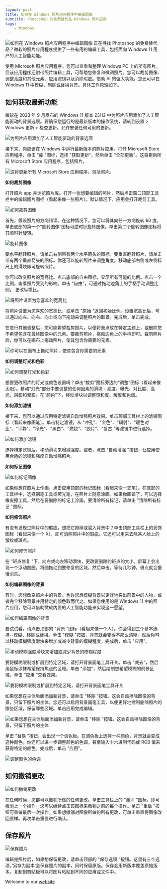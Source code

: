 ```yaml
---
layout: post
title: 如何在 Windows 照片应用程序中编辑图像
subtitle: Photoshop 的免费替代品-Windows 照片应用
tags:
    - Windows
---
```


![如何在 Windows 照片应用程序中编辑图像](https://raw.githubusercontent.com/huijingfei/huijingfei.github.io/master/images/windows-photos/How%20to%20Edit%20Images%20in%20the%20Windows%20Photos%20App.webp)
正在寻找 Photoshop 的免费替代品？微软的照片应用程序提供了一些有用的编辑工具，包括面向 Windows 11 用户的人工智能功能。

使用 Microsoft 照片应用程序，您可以查看和整理 Windows PC 上的所有图片。但该应用程序还附带照片编辑工具，可帮助您修复和微调照片。您可以裁剪图像、调整亮度和其他元素、应用滤镜以及消除瑕疵。借助 AI 的强大功能，您还可以在 Windows 11 中模糊、删除或替换背景。具体工作原理如下。

## 如何获取最新功能

微软在 2023 年 9 月发布的 Windows 11 版本 23H2 中为照片应用添加了人工智能驱动的背景选项。要确保您运行的是最新版本的操作系统，请转到设置 > Windows 更新 > 检查更新。允许安装任何可用的更新。

![为照片应用添加了人工智能驱动的背景选项](https://raw.githubusercontent.com/huijingfei/huijingfei.github.io/master/images/windows-photos/How%20to%20Get%20the%20Latest%20Features.webp)

接下来，你应该在 Windows 中运行最新版本的照片应用。打开 Microsoft Store 应用程序，单击 "库 "图标，选择 "获取更新"，然后单击 "全部更新"。这将更新所有 Microsoft Store 应用程序，包括照片。

![这将更新所有 Microsoft Store 应用程序，包括照片。](https://raw.githubusercontent.com/huijingfei/huijingfei.github.io/master/images/windows-photos/Update%20all.webp)

**如何裁剪图像**

打开照片 app 并浏览照片库。打开一张想要编辑的照片，然后点击窗口顶部工具栏中的编辑图片图标（看起来像一张照片）。默认情况下，应用会打开裁剪工具。

![如何裁剪图像](https://raw.githubusercontent.com/huijingfei/huijingfei.github.io/master/images/windows-photos/How%20to%20Crop%20an%20Image.webp)

首先，假设照片的方向错误。在这种情况下，您可以将其向任一方向旋转 90 度。单击底部的第一个“旋转图像”图标可逆时针旋转图像。单击第二个旋转图像图标将其顺时针旋转。

![旋转图像](https://raw.githubusercontent.com/huijingfei/huijingfei.github.io/master/images/windows-photos/Rotate%20image.webp)

要水平翻转照片，请单击右侧带有两个水平箭头的图标。要垂直翻转照片，请单击带有两个垂直箭头的图标。你还可以旋转照片来调整角度。移动底部右侧或左侧标尺上的滑块即可旋转照片。

你可以改变照片的宽高比。点击底部的自由图标，显示所有可能的比例。点击一个比例，查看照片受到的影响。单击 "自由"，可通过拖动边角上的手柄手动调整比例。
更改纵横比。

![将照片设置为您喜欢的宽高比](https://raw.githubusercontent.com/huijingfei/huijingfei.github.io/master/images/windows-photos/Set%20the%20photo%20to%20your%20preferred%20aspect%20ratio%20or%20click%20Original%20to%20return%20to%20the%20initial%20ratio.webp)

将照片设置为您喜欢的宽高比，或单击 "原始 "返回初始比例。设置宽高比后，可以通过向左、向右、向上或向下拖动来调整照片的取景。完成后，单击完成。

在进行其他调整后，您可能希望裁剪照片，以便将重点放在特定主题上，或删除您不希望包含在最终图像中的元素。要裁剪照片，拖动边角上的手柄即可。裁剪照片后，你可以在画布上拖动照片，使其包含你需要的元素。

![你可以在画布上拖动照片，使其包含你需要的元素](https://raw.githubusercontent.com/huijingfei/huijingfei.github.io/master/images/windows-photos/you%20can%20then%20drag%20it%20around%20the%20canvas.webp)

**如何调整灯光和色彩**

![如何调整灯光和色彩](https://raw.githubusercontent.com/huijingfei/huijingfei.github.io/master/images/windows-photos/How%20to%20Adjust%20Lighting%20and%20Color.webp)

想要更改照片的灯光或颜色设置吗？单击“裁剪”图标旁边的“调整”图标（看起来像太阳）。移动“灯光”部分中要调整的任何因素的滑块 - 亮度、曝光、对比度、高光、阴影和晕影。在“颜色”下，移动滑块以调整饱和度、暖度和色调。

**如何添加滤镜**

接下来，您可以通过应用特定滤镜自动增强照片效果。单击顶部工具栏上的滤镜图标（看起来像画笔）。单击特定滤镜，从 "冲孔"、"金色"、"辐射"、"暖色对比"、"平静"、"冷光"、"黑白"、"燃烧"、"胶片"、"复古 "等滤镜中进行选择。

![如何添加滤镜](https://raw.githubusercontent.com/huijingfei/huijingfei.github.io/master/images/windows-photos/How%20to%20Add%20a%20Filter.webp)

选择特定滤镜后，移动滑块来增减强度。或者，点击 "自动增强 "按钮，让应用使用合适的滤镜和强度自动增强照片。

**如何标记图像**

![如何标记图像](https://raw.githubusercontent.com/huijingfei/huijingfei.github.io/master/images/windows-photos/How%20to%20Mark%20Up%20an%20Image.webp)

如果你想在照片上作画，点击应用顶部的标记图标（看起来像一支笔）。在底部的工具栏中，选择钢笔工具或荧光笔，在照片上随意涂画。如果你画错了，可以选择橡皮擦工具，然后在要删除的标记上涂画。要清除所有标记，请单击 "清除所有标记 "图标。

**如何修饰照片**

有没有发现过照片中的瑕疵，想把它擦掉或混入背景中？单击顶部工具栏上的润饰图标（看起来像一个 X），即可消除照片中的瑕疵。它还可以用来去除某人脸上的皱纹或斑点。

![如何修饰照片](https://raw.githubusercontent.com/huijingfei/huijingfei.github.io/master/images/windows-photos/How%20to%20Retouch%20a%20Photo.webp)

在 "斑点修复 "下，向右或向左移动滑块，更改要删除的斑点的大小。屏幕上会出现一个浮动圆圈。将圆拖动到要修复的区域，然后单击。等待几秒钟，斑点就会慢慢消失。

**如何编辑图像的背景**

有时，您想改变照片中的背景。也许您想模糊背景以更好地突出前景中的人物，或者完全移除背景并用特定的颜色取而代之。如果您使用的是 Windows 11 中的照片应用，您可以借助微软内置的人工智能功能来实现这一愿望。

![如何编辑图像的背景](https://raw.githubusercontent.com/huijingfei/huijingfei.github.io/master/images/windows-photos/How%20to%20Edit%20the%20Background%20of%20an%20Image.webp)

要试试看，请点击顶部的 "背景 "图标（看起来像一个人）。你会得到三个基本选择--模糊、移除或替换。单击 "模糊 "按钮，背景就会变得不那么清晰。然后你可以移动模糊强度滑块来增加或减少背景的模糊程度。完成后，单击 "应用"。

![移动模糊强度滑块来增加或减少背景的模糊程度](https://raw.githubusercontent.com/huijingfei/huijingfei.github.io/master/images/windows-photos/move%20the%20Blur%20intensity%20slider%20to%20increase%20or%20decrease%20how%20blurry%20the%20background%20should%20be.webp)

要将模糊限制或扩展到特定区域，请打开背景画笔工具开关。单击 "减去"，然后用鼠标涂抹希望保持焦点的区域。单击 "添加"，然后绘制您希望模糊的前景区域。单击 "应用 "查看效果。

![要将模糊限制或扩展到特定区域，请打开背景画笔工具开关](https://raw.githubusercontent.com/huijingfei/huijingfei.github.io/master/images/windows-photos/turn%20on%20the%20Background%20brush%20tool%20switch.webp)

如果您想在主体后面添加新背景，请单击 "移除 "按钮。这会自动擦除图像的背景，只留下照片的主体。您还可以启用背景画笔工具，以便更好地控制删除照片的哪些区域，保留哪些区域。单击应用完成编辑。

![如果您想在主体后面添加新背景，请单击 "移除 "按钮。这会自动擦除图像的背景，只留下照片的主体](https://raw.githubusercontent.com/huijingfei/huijingfei.github.io/master/images/windows-photos/enable%20Background%20brush%20tool%20to%20better%20control%20which%20areas%20of%20the%20photo%20are%20removed%20and%20which%20areas%20remain.webp)

单击 "替换 "按钮，会出现一个调色板。在调色板上选择一种颜色，背景就会变成这种颜色。你还可以进一步调整颜色的色调，甚至输入十六进制代码或 RGB 值来获得特定的颜色。完成后，单击 "应用"。

![调整颜色的色调](https://raw.githubusercontent.com/huijingfei/huijingfei.github.io/master/images/windows-photos/adjust%20the%20tone%20of%20the%20color%20or%20even%20enter%20a%20hex%20code%20or%20RGB%20value%20to%20get%20a%20specific%20color.webp)

## 如何撤销更改

![如何撤销更改](https://raw.githubusercontent.com/huijingfei/huijingfei.github.io/master/images/windows-photos/How%20to%20Undo%20Changes.webp)

在任何时候，您都可以撤销所做的任何更改。单击工具栏上的 "撤消 "图标，即可撤消上一个操作。您可以继续点击该图标来撤销之前的每个操作。单击 "重做 "按钮可重做最后一次操作。如果想撤销对图像所做的所有更改，可单击重置将图像改回原样。再次单击重置进行确认。

## 保存照片

![保存照片](https://raw.githubusercontent.com/huijingfei/huijingfei.github.io/master/images/windows-photos/Save%20Your%20Photo.webp)

编辑完照片后，如果想保留更改，请单击顶部的 "保存选项 "按钮。这里有三个选项。’另存为副本‘会保存照片的副本，同时保留原版。保存会用新版本覆盖原始版本。复制到剪贴板可以将图片粘贴到不同的应用或文件中。



Welcome to our [website](https://blog.tigress.cc/)
